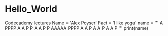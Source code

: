 # Hello_World
Codecademy lectures
Name = 'Alex Poyser'
Fact = 'I like yoga'
name = '''
  A    PPPP
 A A   P   P
A   A  P   P
AAAAA  PPPP
A   A  P
A   A  P
A   A  P
'''
print(name)
